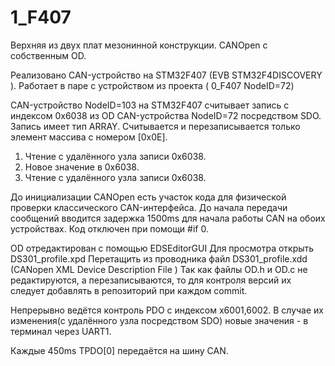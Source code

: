 # 1_F407
Верхняя из двух плат мезонинной  конструкции. CANOpen с собственным OD.

Реализовано CAN-устройство на STM32F407 (EVB STM32F4DISCOVERY ).
Работает в паре с устройством из проекта ( 0_F407 NodeID=72)



CAN-устройство NodeID=103 на STM32F407 считывает запись с индексом 0x6038 из OD CAN-устройства NodeID=72 посредством SDO.
Запись имеет тип ARRAY. Считывается и перезаписывается только элемент массива с номером [0x0E].
1. Чтение с удалённого узла записи 0x6038.
2. Новое значение в  0x6038.
3. Чтение с удалённого узла записи 0x6038.

До инициализации CANOpen есть участок кода для физической проверки классического CAN-интерфейса. 
До начала передачи сообщений вводится задержка 1500ms для начала работы CAN на обоих устройствах.
Код отключен при помощи #if 0.

OD отредактирован с помощью EDSEditorGUI
Для просмотра открыть DS301_profile.xpd
Перетащить из проводника файл DS301_profile.xdd (CANopen XML Device Description File )
Так как файлы OD.h и OD.c не редактируются, а перезаписываются, то для контроля версий их следует добавлять в репозиторий при каждом commit.

Непрерывно ведётся контроль PDO с индексом x6001,6002.
В случае их изменения(с удалённого узла посредством SDO) новые значения - в терминал через UART1.

Каждые 450ms TPDO[0] передаётся на шину CAN.
